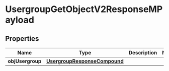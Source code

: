 
# UsergroupGetObjectV2ResponseMPayload

## Properties
Name | Type | Description | Notes
------------ | ------------- | ------------- | -------------
**objUsergroup** | [**UsergroupResponseCompound**](UsergroupResponseCompound.md) |  | 



